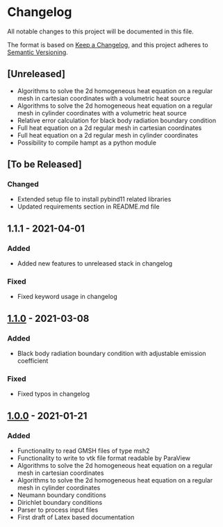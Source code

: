 # Changelog

All notable changes to this project will be documented in this file.

The format is based on [Keep a Changelog](https://keepachangelog.com/en/1.0.0/),
and this project adheres to [Semantic Versioning](https://semver.org/spec/v2.0.0.html).

## [Unreleased]
- Algorithms  to solve the 2d homogeneous heat equation on a regular mesh in cartesian coordinates with a volumetric heat source
- Algorithms  to solve the 2d homogeneous heat equation on a regular mesh in cylinder coordinates with a volumetric heat source
- Relative error calculation for black body radiation boundary condition
- Full heat equation on a 2d regular mesh in cartesian coordinates
- Full heat equation on a 2d regular mesh in cylinder coordinates
- Possibility to compile hampt as a python module

## [To be Released]
### Changed
- Extended setup file to install pybind11 related libraries
- Updated requirements section in README.md file

## 1.1.1 - 2021-04-01
### Added
- Added new features to unreleased stack in changelog
### Fixed
- Fixed keyword usage in changelog

## [1.1.0](https://github.com/LeoBasov/hamt/tree/v1.1.0) - 2021-03-08
### Added
- Black body radiation boundary condition with adjustable emission coefficient
### Fixed
- Fixed typos in changelog

## [1.0.0](https://github.com/LeoBasov/hamt/tree/v1.0.0) - 2021-01-21
### Added
- Functionality to read GMSH files of type msh2
- Functionality to write to vtk file format readable by ParaView
- Algorithms  to solve the 2d homogeneous heat equation on a regular mesh in cartesian coordinates
- Algorithms  to solve the 2d homogeneous heat equation on a regular mesh in cylinder coordinates
- Neumann boundary conditions
- Dirichlet boundary conditions
- Parser to process input files
- First draft of Latex based documentation
